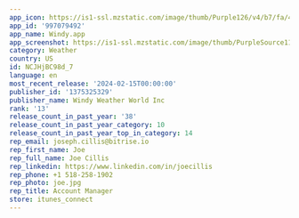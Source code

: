 ```yaml
---
app_icon: https://is1-ssl.mzstatic.com/image/thumb/Purple126/v4/b7/fa/4c/b7fa4c24-a2a9-63b6-817f-a702b7246242/AppIcon-0-0-1x_U007emarketing-0-7-0-P3-85-220.png/1024x1024bb.png
app_id: '997079492'
app_name: Windy.app
app_screenshot: https://is1-ssl.mzstatic.com/image/thumb/PurpleSource116/v4/09/dd/88/09dd8899-6cdb-bcd4-93f2-34b1081502cf/8ec2fc83-cd39-4ed5-bc79-6b57ee370138_1.png/1242x2688bb.png
category: Weather
country: US
id: NCJHjBC98d_7
language: en
most_recent_release: '2024-02-15T00:00:00'
publisher_id: '1375325329'
publisher_name: Windy Weather World Inc
rank: '13'
release_count_in_past_year: '38'
release_count_in_past_year_category: 10
release_count_in_past_year_top_in_category: 14
rep_email: joseph.cillis@bitrise.io
rep_first_name: Joe
rep_full_name: Joe Cillis
rep_linkedin: https://www.linkedin.com/in/joecillis
rep_phone: +1 518-258-1902
rep_photo: joe.jpg
rep_title: Account Manager
store: itunes_connect
---
```

